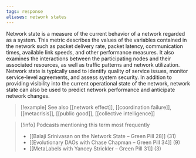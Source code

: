 ```yaml
---
tags: response
aliases: network states
---
```


Network state is a measure of the current behavior of a network regarded as a system. This metric describes the values of the variables contained in the network such as packet delivery rate, packet latency, communication times, available link speeds, and other performance measures. It also examines the interactions between the participating nodes and their associated resources, as well as traffic patterns and network utilization. Network state is typically used to identify quality of service issues, monitor service-level agreements, and assess system security. In addition to providing visibility into the current operational state of the network, network state can also be used to predict network performance and anticipate network changes.

> [!example] See also
> [[network effect]], [[coordination failure]], [[metacrisis]], [[public good]], [[collective intelligence]]

> [!info] Podcasts mentioning this term most frequently
> * [[Balaji Srinivasan on the Network State – Green Pill 28]] (31)
> * [[Evolutionary DAOs with Chase Chapman – Green Pill 34]] (9)
> * [[MetaLabels with Yancey Strickler – Green Pill 31]] (3)